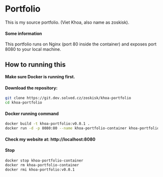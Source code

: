 # Portfolio

This is my source portfolio.
(Viet Khoa, also name as zoskisk).

#### Some information
This portfolio runs on Nginx (port 80 inside the container) and exposes port 8080 to your local machine.

## How to running this

#### Make sure Docker is running first.

#### Download the repository:

```bash
git clone https://git.dev.solved.cz/zoskisk/khoa-portfolio
cd khoa-portfolio
```

#### Docker running command

```bash
docker build -t khoa-portfolio:v0.0.1 .
docker run -d -p 8080:80 --name khoa-portfolio-container khoa-portfolio:v0.0.1
```

#### Check my website at: http://localhost:8080

#### Stop

```bash
docker stop khoa-portfolio-container
docker rm khoa-portfolio-container
docker rmi khoa-portfolio:v0.0.1
```